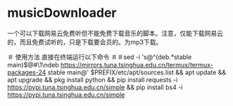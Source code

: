 # musicDownloader
一个可以下载网易云免费听但不能免费下载音乐的脚本。注意，仅能下载网易云的，而且免费试听的，只是下载要会员的。为mp3下载。


＃ 使用方法
直接在终端运行以下命令
＃＃sed -i 's@^\(deb.*stable main\)$@#\1\ndeb https://mirrors.tuna.tsinghua.edu.cn/termux/termux-packages-24 stable main@' $PREFIX/etc/apt/sources.list && apt update && apt upgrade && pkg install python && pip install requests -i https://pypi.tuna.tsinghua.edu.cn/simple && pip install bs4 -i https://pypi.tuna.tsinghua.edu.cn/simple
